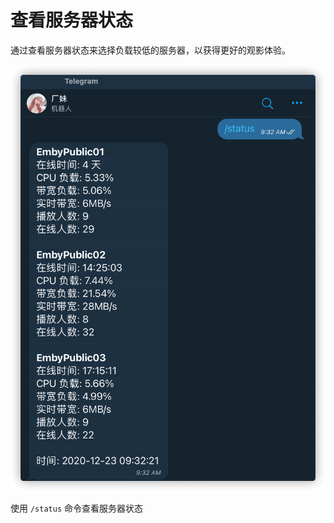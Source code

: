 # 查看服务器状态

通过查看服务器状态来选择负载较低的服务器，以获得更好的观影体验。

![img.png](../assets/1.8a4243ca.png)

使用 `/status` 命令查看服务器状态